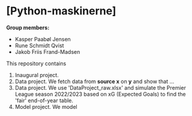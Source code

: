 # \[Python-maskinerne\]

**Group members:**
- Kasper Paabøl Jensen
- Rune Schmidt Qvist
- Jakob Friis Frand-Madsen

This repository contains  
1. Inaugural project. 
2. Data project. We fetch data from **source x** on **y** and show that ...
2. Data project. We use 'DataProject_raw.xlsx' and simulate the Premier League season 2022/2023 based on xG (Expected Goals) to find the 'fair' end-of-year table.
3. Model project. We model 
